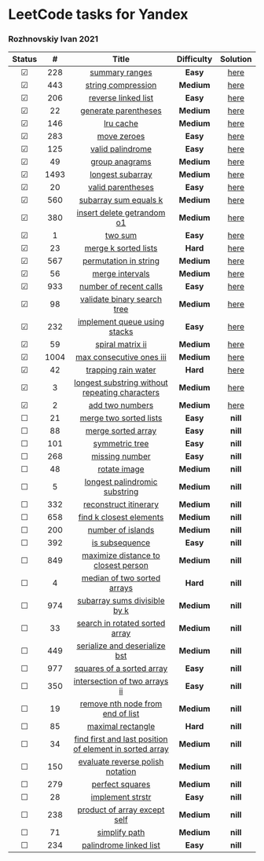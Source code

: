 # LeetCode tasks for Yandex

### Rozhnovskiy Ivan 2021

| Status  |  #   |                                                                       Title                                                                       | **Difficulty** |                                     Solution                                      |
| :-----: | :--: | :-----------------------------------------------------------------------------------------------------------------------------------------------: | :------------: | :-------------------------------------------------------------------------------: |
| &#9745; | 228  |                                          [summary ranges](https://leetcode.com/problems/summary-ranges/)                                          |    **Easy**    | [here](https://github.com/VanjaRo/LeetCodeTasksForYandex/blob/main/tasks/228.go)  |
| &#9745; | 443  |                                      [string compression](https://leetcode.com/problems/string-compression/)                                      |   **Medium**   | [here](https://github.com/VanjaRo/LeetCodeTasksForYandex/blob/main/tasks/443.go)  |
| &#9745; | 206  |                                     [reverse linked list](https://leetcode.com/problems/reverse-linked-list/)                                     |    **Easy**    | [here](https://github.com/VanjaRo/LeetCodeTasksForYandex/blob/main/tasks/206.go)  |
| &#9745; |  22  |                                    [generate parentheses](https://leetcode.com/problems/generate-parentheses/)                                    |   **Medium**   |  [here](https://github.com/VanjaRo/LeetCodeTasksForYandex/blob/main/tasks/22.go)  |
| &#9745; | 146  |                                               [lru cache](https://leetcode.com/problems/lru-cache/)                                               |   **Medium**   |  [here](https://github.com/VanjaRo/LeetCodeTasksForYandex/blob/main/tasks/22.go)  |
| &#9745; | 283  |                                             [move zeroes](https://leetcode.com/problems/move-zeroes/)                                             |    **Easy**    | [here](https://github.com/VanjaRo/LeetCodeTasksForYandex/blob/main/tasks/283.go)  |
| &#9745; | 125  |                                        [valid palindrome](https://leetcode.com/problems/valid-palindrome/)                                        |    **Easy**    | [here](https://github.com/VanjaRo/LeetCodeTasksForYandex/blob/main/tasks/125.go)  |
| &#9745; |  49  |                                          [group anagrams](https://leetcode.com/problems/group-anagrams/)                                          |   **Medium**   |  [here](https://github.com/VanjaRo/LeetCodeTasksForYandex/blob/main/tasks/49.go)  |
| &#9745; | 1493 |                       [longest subarray](https://leetcode.com/problems/longest-subarray-of-1s-after-deleting-one-element/)                        |   **Medium**   | [here](https://github.com/VanjaRo/LeetCodeTasksForYandex/blob/main/tasks/1493.go) |
| &#9745; |  20  |                                       [valid parentheses](https://leetcode.com/problems/valid-parentheses/)                                       |    **Easy**    |  [here](https://github.com/VanjaRo/LeetCodeTasksForYandex/blob/main/tasks/20.go)  |
| &#9745; | 560  |                                   [subarray sum equals k](https://leetcode.com/problems/subarray-sum-equals-k/)                                   |   **Medium**   | [here](https://github.com/VanjaRo/LeetCodeTasksForYandex/blob/main/tasks/560.go)  |
| &#9745; | 380  |                              [insert delete getrandom o1](https://leetcode.com/problems/insert-delete-getrandom-o1/)                              |   **Medium**   | [here](https://github.com/VanjaRo/LeetCodeTasksForYandex/blob/main/tasks/380.go)  |
| &#9745; |  1   |                                                 [two sum](https://leetcode.com/problems/two-sum/)                                                 |    **Easy**    |  [here](https://github.com/VanjaRo/LeetCodeTasksForYandex/blob/main/tasks/1.go)   |
| &#9745; |  23  |                                    [merge k sorted lists](https://leetcode.com/problems/merge-k-sorted-lists/)                                    |    **Hard**    |  [here](https://github.com/VanjaRo/LeetCodeTasksForYandex/blob/main/tasks/23.go)  |
| &#9745; | 567  |                                   [permutation in string](https://leetcode.com/problems/permutation-in-string/)                                   |   **Medium**   | [here](https://github.com/VanjaRo/LeetCodeTasksForYandex/blob/main/tasks/567.go)  |
| &#9745; |  56  |                                         [merge intervals](https://leetcode.com/problems/merge-intervals/)                                         |   **Medium**   |  [here](https://github.com/VanjaRo/LeetCodeTasksForYandex/blob/main/tasks/56.go)  |
| &#9745; | 933  |                                  [number of recent calls](https://leetcode.com/problems/number-of-recent-calls/)                                  |    **Easy**    | [here](https://github.com/VanjaRo/LeetCodeTasksForYandex/blob/main/tasks/933.go)  |
| &#9745; |  98  |                             [validate binary search tree](https://leetcode.com/problems/validate-binary-search-tree/)                             |   **Medium**   |  [here](https://github.com/VanjaRo/LeetCodeTasksForYandex/blob/main/tasks/98.go)  |
| &#9745; | 232  |                            [implement queue using stacks](https://leetcode.com/problems/implement-queue-using-stacks/)                            |    **Easy**    | [here](https://github.com/VanjaRo/LeetCodeTasksForYandex/blob/main/tasks/232.go)  |
| &#9745; |  59  |                                        [spiral matrix ii](https://leetcode.com/problems/spiral-matrix-ii/)                                        |   **Medium**   |  [here](https://github.com/VanjaRo/LeetCodeTasksForYandex/blob/main/tasks/59.go)  |
| &#9745; | 1004 |                                [max consecutive ones iii](https://leetcode.com/problems/max-consecutive-ones-iii/)                                |   **Medium**   | [here](https://github.com/VanjaRo/LeetCodeTasksForYandex/blob/main/tasks/1004.go) |
| &#9745; |  42  |                                     [trapping rain water](https://leetcode.com/problems/trapping-rain-water/)                                     |    **Hard**    | [here](https://github.com/VanjaRo/LeetCodeTasksForYandex/blob/main/tasks/1004.go) |
| &#9745; |  3   |          [longest substring without repeating characters](https://leetcode.com/problems/longest-substring-without-repeating-characters/)          |   **Medium**   |  [here](https://github.com/VanjaRo/LeetCodeTasksForYandex/blob/main/tasks/3.go)   |
| &#9745; |  2   |                                         [add two numbers](https://leetcode.com/problems/add-two-numbers/)                                         |   **Medium**   |  [here](https://github.com/VanjaRo/LeetCodeTasksForYandex/blob/main/tasks/2.go)   |
| &#9744; |  21  |                                  [merge two sorted lists](https://leetcode.com/problems/merge-two-sorted-lists/)                                  |    **Easy**    |                                     **nill**                                      |
| &#9744; |  88  |                                      [merge sorted array](https://leetcode.com/problems/merge-sorted-array/)                                      |    **Easy**    |                                     **nill**                                      |
| &#9744; | 101  |                                          [symmetric tree](https://leetcode.com/problems/symmetric-tree/)                                          |    **Easy**    |                                     **nill**                                      |
| &#9744; | 268  |                                          [missing number](https://leetcode.com/problems/missing-number/)                                          |    **Easy**    |                                     **nill**                                      |
| &#9744; |  48  |                                            [rotate image](https://leetcode.com/problems/rotate-image/)                                            |   **Medium**   |                                     **nill**                                      |
| &#9744; |  5   |                           [longest palindromic substring](https://leetcode.com/problems/longest-palindromic-substring/)                           |   **Medium**   |                                     **nill**                                      |
| &#9744; | 332  |                                   [reconstruct itinerary](https://leetcode.com/problems/reconstruct-itinerary/)                                   |   **Medium**   |                                     **nill**                                      |
| &#9744; | 658  |                                 [find k closest elements](https://leetcode.com/problems/find-k-closest-elements/)                                 |   **Medium**   |                                     **nill**                                      |
| &#9744; | 200  |                                       [number of islands](https://leetcode.com/problems/number-of-islands/)                                       |   **Medium**   |                                     **nill**                                      |
| &#9744; | 392  |                                          [is subsequence](https://leetcode.com/problems/is-subsequence/)                                          |    **Easy**    |                                     **nill**                                      |
| &#9744; | 849  |                     [maximize distance to closest person](https://leetcode.com/problems/maximize-distance-to-closest-person/)                     |   **Medium**   |                                     **nill**                                      |
| &#9744; |  4   |                             [median of two sorted arrays](https://leetcode.com/problems/median-of-two-sorted-arrays/)                             |    **Hard**    |                                     **nill**                                      |
| &#9744; | 974  |                            [subarray sums divisible by k](https://leetcode.com/problems/subarray-sums-divisible-by-k/)                            |   **Medium**   |                                     **nill**                                      |
| &#9744; |  33  |                          [search in rotated sorted array](https://leetcode.com/problems/search-in-rotated-sorted-array/)                          |   **Medium**   |                                     **nill**                                      |
| &#9744; | 449  |                           [serialize and deserialize bst](https://leetcode.com/problems/serialize-and-deserialize-bst/)                           |   **Medium**   |                                     **nill**                                      |
| &#9744; | 977  |                               [squares of a sorted array](https://leetcode.com/problems/squares-of-a-sorted-array/)                               |    **Easy**    |                                     **nill**                                      |
| &#9744; | 350  |                           [intersection of two arrays ii](https://leetcode.com/problems/intersection-of-two-arrays-ii/)                           |    **Easy**    |                                     **nill**                                      |
| &#9744; |  19  |                        [remove nth node from end of list](https://leetcode.com/problems/remove-nth-node-from-end-of-list/)                        |   **Medium**   |                                     **nill**                                      |
| &#9744; |  85  |                                       [maximal rectangle](https://leetcode.com/problems/maximal-rectangle/)                                       |    **Hard**    |                                     **nill**                                      |
| &#9744; |  34  | [find first and last position of element in sorted array](https://leetcode.com/problems/find-first-and-last-position-of-element-in-sorted-array/) |   **Medium**   |                                     **nill**                                      |
| &#9744; | 150  |                        [evaluate reverse polish notation](https://leetcode.com/problems/evaluate-reverse-polish-notation/)                        |   **Medium**   |                                     **nill**                                      |
| &#9744; | 279  |                                         [perfect squares](https://leetcode.com/problems/perfect-squares/)                                         |   **Medium**   |                                     **nill**                                      |
| &#9744; |  28  |                                        [implement strstr](https://leetcode.com/problems/implement-strstr/)                                        |    **Easy**    |                                     **nill**                                      |
| &#9744; | 238  |                            [product of array except self](https://leetcode.com/problems/product-of-array-except-self/)                            |   **Medium**   |                                     **nill**                                      |
| &#9744; |  71  |                                           [simplify path](https://leetcode.com/problems/simplify-path/)                                           |   **Medium**   |                                     **nill**                                      |
| &#9744; | 234  |                                  [palindrome linked list](https://leetcode.com/problems/palindrome-linked-list/)                                  |    **Easy**    |                                     **nill**                                      |

